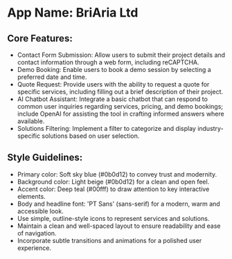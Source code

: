 # **App Name**: BriAria Ltd

## Core Features:

- Contact Form Submission: Allow users to submit their project details and contact information through a web form, including reCAPTCHA.
- Demo Booking: Enable users to book a demo session by selecting a preferred date and time.
- Quote Request: Provide users with the ability to request a quote for specific services, including filling out a brief description of their project.
- AI Chatbot Assistant: Integrate a basic chatbot that can respond to common user inquiries regarding services, pricing, and demo bookings; include OpenAI for assisting the tool in crafting informed answers where available.
- Solutions Filtering: Implement a filter to categorize and display industry-specific solutions based on user selection.

## Style Guidelines:

- Primary color: Soft sky blue (#0b0d12) to convey trust and modernity.
- Background color: Light beige (#0b0d12) for a clean and open feel.
- Accent color: Deep teal (#00fff) to draw attention to key interactive elements.
- Body and headline font: 'PT Sans' (sans-serif) for a modern, warm and accessible look.
- Use simple, outline-style icons to represent services and solutions.
- Maintain a clean and well-spaced layout to ensure readability and ease of navigation.
- Incorporate subtle transitions and animations for a polished user experience.